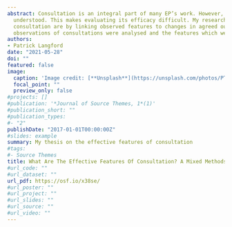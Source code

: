 ```yaml
---
abstract: Consultation is an integral part of many EP’s work. However, there is a large range of ways in which it is used and 
  understood. This makes evaluating its efficacy difficult. My research therefore sought to identify what the effective features of 
  consultation are by linking observed features to changes in agreed outcomes for children and young people. Interviews with EPs and 
  observations of consultations were analysed and the features which were more likely to lead to change were identified.
authors:
- Patrick Langford
date: "2021-05-28"
doi: ""
featured: false
image:
  caption: 'Image credit: [**Unsplash**](https://unsplash.com/photos/PTRzqc_h1r4)'
  focal_point: ""
  preview_only: false
#projects: []
#publication: '*Journal of Source Themes, 1*(1)'
#publication_short: ""
#publication_types:
#- "2"
publishDate: "2017-01-01T00:00:00Z"
#slides: example
summary: My thesis on the effective features of consultation
#tags:
#- Source Themes
title: What Are The Effective Features Of Consultation? A Mixed Methods Analysis
#url_code: ""
#url_dataset: ""
url_pdf: https://osf.io/x38se/
#url_poster: ""
#url_project: ""
#url_slides: ""
#url_source: ""
#url_video: ""
---
```

